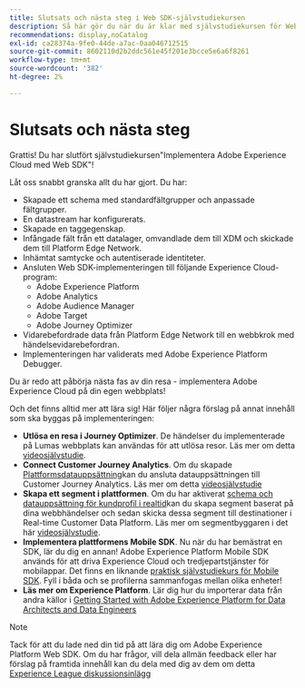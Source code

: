 ```yaml
---
title: Slutsats och nästa steg i Web SDK-självstudiekursen
description: Så här gör du när du är klar med självstudiekursen för Web SDK
recommendations: display,noCatalog
exl-id: ca28374a-9fe0-44de-a7ac-0aa046712515
source-git-commit: 8602110d2b2ddc561e45f201e3bcce5e6a6f8261
workflow-type: tm+mt
source-wordcount: '382'
ht-degree: 2%

---
```


# Slutsats och nästa steg

Grattis! Du har slutfört självstudiekursen&quot;Implementera Adobe Experience Cloud med Web SDK&quot;!

Låt oss snabbt granska allt du har gjort. Du har:

* Skapade ett schema med standardfältgrupper och anpassade fältgrupper.
* En datastream har konfigurerats.
* Skapade en taggegenskap.
* Infångade fält från ett datalager, omvandlade dem till XDM och skickade dem till Platform Edge Network.
* Inhämtat samtycke och autentiserade identiteter.
* Ansluten Web SDK-implementeringen till följande Experience Cloud-program:
   * Adobe Experience Platform
   * Adobe Analytics
   * Adobe Audience Manager
   * Adobe Target
   * Adobe Journey Optimizer
* Vidarebefordrade data från Platform Edge Network till en webbkrok med händelsevidarebefordran.
* Implementeringen har validerats med Adobe Experience Platform Debugger.

Du är redo att påbörja nästa fas av din resa - implementera Adobe Experience Cloud på din egen webbplats!

Och det finns alltid mer att lära sig! Här följer några förslag på annat innehåll som ska byggas på implementeringen:


* **Utlösa en resa i Journey Optimizer**. De händelser du implementerade på Lumas webbplats kan användas för att utlösa resor. Läs mer om detta [videosjälvstudie](https://experienceleague.adobe.com/en/docs/journey-optimizer-learn/tutorials/create-journeys/use-case-transactional-journey).
* **Connect Customer Journey Analytics**. Om du skapade [Plattformsdatauppsättning](setup-experience-platform.md)kan du ansluta datauppsättningen till Customer Journey Analytics. Läs mer om detta [videosjälvstudie](https://experienceleague.adobe.com/en/docs/customer-journey-analytics-learn/tutorials/connections/connecting-customer-journey-analytics-to-data-sources-in-platform)
* **Skapa ett segment i plattformen**. Om du har aktiverat [schema och datauppsättning för kundprofil i realtid](setup-experience-platform.md)kan du skapa segment baserat på dina webbhändelser och sedan skicka dessa segment till destinationer i Real-time Customer Data Platform. Läs mer om segmentbyggaren i det här [videosjälvstudie](https://experienceleague.adobe.com/en/docs/platform-learn/tutorials/audiences/create-audiences).
* **Implementera plattformens Mobile SDK**. Nu när du har bemästrat en SDK, lär du dig en annan! Adobe Experience Platform Mobile SDK används för att driva Experience Cloud och tredjepartstjänster för mobilappar. Det finns en liknande [praktisk självstudiekurs för Mobile SDK](https://experienceleague.adobe.com/en/docs/platform-learn/implement-mobile-sdk/overview). Fyll i båda och se profilerna sammanfogas mellan olika enheter!
* **Läs mer om Experience Platform**. Lär dig hur du importerar data från andra källor i [Getting Started with Adobe Experience Platform for Data Architects and Data Engineers](https://experienceleague.adobe.com/en/docs/platform-learn/getting-started-for-data-architects-and-data-engineers/overview)


>[!NOTE]
>
>Tack för att du lade ned din tid på att lära dig om Adobe Experience Platform Web SDK. Om du har frågor, vill dela allmän feedback eller har förslag på framtida innehåll kan du dela med dig av dem om detta [Experience League diskussionsinlägg](https://experienceleaguecommunities.adobe.com/t5/adobe-experience-platform-data/tutorial-discussion-implement-adobe-experience-cloud-with-web/td-p/444996)
